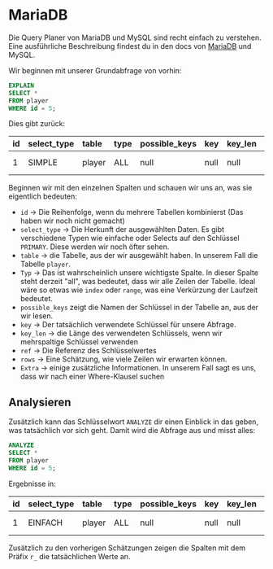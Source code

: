# MariaDB

Die Query Planer von MariaDB und MySQL sind recht einfach zu verstehen. Eine ausführliche Beschreibung findest du in den 
docs von [MariaDB](https://mariadb.com/kb/en/explain/) und MySQL.

Wir beginnen mit unserer Grundabfrage von vorhin:

```sql
EXPLAIN
SELECT *
FROM player
WHERE id = 5;
```

Dies gibt zurück:


| id | select\_type | table | type | possible\_keys | key | key\_len | ref | rows | Extra |
|:----|:-------------|:-------|:-----|:---------------|:-----|:---------|:-----|:-----|:------------|
| 1 | SIMPLE | player | ALL | null | null | null | null | 10 | Using where |

Beginnen wir mit den einzelnen Spalten und schauen wir uns an, was sie eigentlich bedeuten:

- `id` -> Die Reihenfolge, wenn du mehrere Tabellen kombinierst (Das haben wir noch nicht gemacht)
- `select_type` -> Die Herkunft der ausgewählten Daten. Es gibt verschiedene Typen wie einfache oder Selects auf den 
  Schlüssel `PRIMARY`. Diese werden wir noch öfter sehen.
- `table` -> die Tabelle, aus der wir ausgewählt haben. In unserem Fall die Tabelle `player`.
- `Typ` -> Das ist wahrscheinlich unsere wichtigste Spalte. In dieser Spalte steht derzeit "all", was bedeutet, dass wir 
  alle Zeilen der Tabelle. Ideal wäre so etwas wie `index` oder `range`, was eine Verkürzung der Laufzeit bedeutet.
- `possible_keys` zeigt die Namen der Schlüssel in der Tabelle an, aus der wir lesen.
- `key` -> Der tatsächlich verwendete Schlüssel für unsere Abfrage.
- `key_len` -> die Länge des verwendeten Schlüssels, wenn wir mehrspaltige Schlüssel verwenden
- `ref` -> Die Referenz des Schlüsselwertes
- `rows` -> Eine Schätzung, wie viele Zeilen wir erwarten können.
- `Extra` -> einige zusätzliche Informationen. In unserem Fall sagt es uns, dass wir nach einer Where-Klausel suchen 

## Analysieren

Zusätzlich kann das Schlüsselwort `ANALYZE` dir einen Einblick in das geben, was tatsächlich vor sich geht. Damit wird die 
Abfrage aus und misst alles:

```sql
ANALYZE
SELECT *
FROM player
WHERE id = 5;
```

Ergebnisse in:

| id | select\_type | table | type | possible\_keys | key | key\_len | ref | rows | r\_rows | filtered | r\_filtered | Extra |
|:----|:-------------|:-------|:-----|:---------------|:-----|:---------|:-----|:-----|:--------|:---------|:------------|:------------|
| 1 | EINFACH | player | ALL | null | null | null | null | 10 | 10.00 | 100 | 10 | Mit wo |

Zusätzlich zu den vorherigen Schätzungen zeigen die Spalten mit dem Präfix `r_` die tatsächlichen Werte an.
